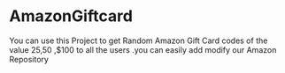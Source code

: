 AmazonGiftcard
==============

You can use this Project to get Random  Amazon Gift Card codes of the value $25 ,$50 ,$100 to all the users .you can easily add modify our Amazon Repository
